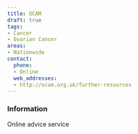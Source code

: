 ```yaml
---
title: OCAM
draft: true
tags:
- Cancer
- Ovarian Cancer
areas:
- Nationwide
contact:
  phone:
  - Online
  web_addresses:
  - http://ocam.org.uk/further-resources
---
```


### Information
Online advice service

